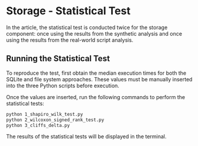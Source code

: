 # Storage - Statistical Test

In the article, the statistical test is conducted twice for the storage component: once using the results from the synthetic analysis and once using the results from the real-world script analysis.

## Running the Statistical Test

To reproduce the test, first obtain the median execution times for both the SQLite and file system approaches. These values must be manually inserted into the three Python scripts before execution.

Once the values are inserted, run the following commands to perform the statistical tests:


```bash
python 1_shapiro_wilk_test.py
python 2_wilcoxon_signed_rank_test.py
python 3_cliffs_delta.py
```

The results of the statistical tests will be displayed in the terminal.
